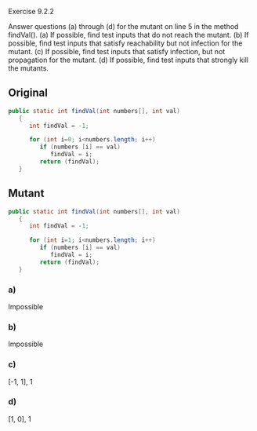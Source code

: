 Exercise 9.2.2 

Answer questions (a) through (d) for the mutant on line 5 in the method findVal().
(a) If possible, find test inputs that do not reach the mutant.
(b) If possible, find test inputs that satisfy reachability but not infection for the mutant.
(c) If possible, find test inputs that satisfy infection, but not propagation for the mutant.
(d) If possible, find test inputs that strongly kill the mutants.

## Original

```Java
public static int findVal(int numbers[], int val)       
   {                                                       
      int findVal = -1;                                    

      for (int i=0; i<numbers.length; i++)                 
         if (numbers [i] == val)                         
            findVal = i;                                  
         return (findVal);                                    
   }
```

## Mutant

```Java
public static int findVal(int numbers[], int val)       
   {                                                       
      int findVal = -1;                                    

      for (int i=1; i<numbers.length; i++)                 
         if (numbers [i] == val)                         
            findVal = i;                                  
         return (findVal);                                    
   }
```

### a)

Impossible

### b)

Impossible

### c)

[-1, 1], 1

### d)

[1, 0], 1
